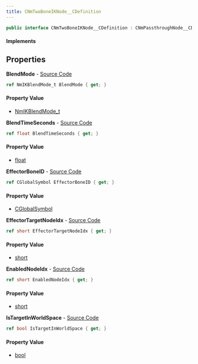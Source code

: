 ```yaml
---
title: CNmTwoBoneIKNode__CDefinition
---
```


```csharp
public interface CNmTwoBoneIKNode__CDefinition : CNmPassthroughNode__CDefinition, CNmPoseNode__CDefinition, CNmGraphNode__CDefinition, ISchemaClass<CNmGraphNode__CDefinition>, ISchemaClass<CNmPoseNode__CDefinition>, ISchemaClass<CNmPassthroughNode__CDefinition>, ISchemaClass<CNmTwoBoneIKNode__CDefinition>, ISchemaField, ISchemaClass, INativeHandle
```

#### Implements

## Properties

**BlendMode** - [Source Code](https://github.com/swiftly-solution/swiftlys2/blob/main/managed/src/SwiftlyS2.Generated/Schemas/Interfaces/CNmTwoBoneIKNode__CDefinition.cs#L24)

```csharp
ref NmIKBlendMode_t BlendMode { get; }
```

#### Property Value

- [NmIKBlendMode_t](/docs/api/shared/schemadefinitions/nmikblendmode_t)

**BlendTimeSeconds** - [Source Code](https://github.com/swiftly-solution/swiftlys2/blob/main/managed/src/SwiftlyS2.Generated/Schemas/Interfaces/CNmTwoBoneIKNode__CDefinition.cs#L22)

```csharp
ref float BlendTimeSeconds { get; }
```

#### Property Value

- [float](https://learn.microsoft.com/dotnet/api/system.single)

**EffectorBoneID** - [Source Code](https://github.com/swiftly-solution/swiftlys2/blob/main/managed/src/SwiftlyS2.Generated/Schemas/Interfaces/CNmTwoBoneIKNode__CDefinition.cs#L16)

```csharp
ref CGlobalSymbol EffectorBoneID { get; }
```

#### Property Value

- [CGlobalSymbol](/docs/api/shared/natives/cglobalsymbol)

**EffectorTargetNodeIdx** - [Source Code](https://github.com/swiftly-solution/swiftlys2/blob/main/managed/src/SwiftlyS2.Generated/Schemas/Interfaces/CNmTwoBoneIKNode__CDefinition.cs#L18)

```csharp
ref short EffectorTargetNodeIdx { get; }
```

#### Property Value

- [short](https://learn.microsoft.com/dotnet/api/system.int16)

**EnabledNodeIdx** - [Source Code](https://github.com/swiftly-solution/swiftlys2/blob/main/managed/src/SwiftlyS2.Generated/Schemas/Interfaces/CNmTwoBoneIKNode__CDefinition.cs#L20)

```csharp
ref short EnabledNodeIdx { get; }
```

#### Property Value

- [short](https://learn.microsoft.com/dotnet/api/system.int16)

**IsTargetInWorldSpace** - [Source Code](https://github.com/swiftly-solution/swiftlys2/blob/main/managed/src/SwiftlyS2.Generated/Schemas/Interfaces/CNmTwoBoneIKNode__CDefinition.cs#L26)

```csharp
ref bool IsTargetInWorldSpace { get; }
```

#### Property Value

- [bool](https://learn.microsoft.com/dotnet/api/system.boolean)

